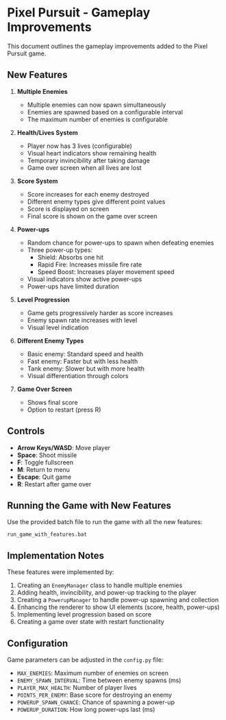 # Pixel Pursuit - Gameplay Improvements

This document outlines the gameplay improvements added to the Pixel Pursuit game.

## New Features

1. **Multiple Enemies**
   - Multiple enemies can now spawn simultaneously
   - Enemies are spawned based on a configurable interval
   - The maximum number of enemies is configurable

2. **Health/Lives System**
   - Player now has 3 lives (configurable)
   - Visual heart indicators show remaining health
   - Temporary invincibility after taking damage
   - Game over screen when all lives are lost

3. **Score System**
   - Score increases for each enemy destroyed
   - Different enemy types give different point values
   - Score is displayed on screen
   - Final score is shown on the game over screen

4. **Power-ups**
   - Random chance for power-ups to spawn when defeating enemies
   - Three power-up types:
     - Shield: Absorbs one hit
     - Rapid Fire: Increases missile fire rate
     - Speed Boost: Increases player movement speed
   - Visual indicators show active power-ups
   - Power-ups have limited duration

5. **Level Progression**
   - Game gets progressively harder as score increases
   - Enemy spawn rate increases with level
   - Visual level indication

6. **Different Enemy Types**
   - Basic enemy: Standard speed and health
   - Fast enemy: Faster but with less health
   - Tank enemy: Slower but with more health
   - Visual differentiation through colors

7. **Game Over Screen**
   - Shows final score
   - Option to restart (press R)

## Controls

- **Arrow Keys/WASD**: Move player
- **Space**: Shoot missile
- **F**: Toggle fullscreen
- **M**: Return to menu
- **Escape**: Quit game
- **R**: Restart after game over

## Running the Game with New Features

Use the provided batch file to run the game with all the new features:

```
run_game_with_features.bat
```

## Implementation Notes

These features were implemented by:

1. Creating an `EnemyManager` class to handle multiple enemies
2. Adding health, invincibility, and power-up tracking to the player
3. Creating a `PowerupManager` to handle power-up spawning and collection
4. Enhancing the renderer to show UI elements (score, health, power-ups)
5. Implementing level progression based on score
6. Creating a game over state with restart functionality

## Configuration

Game parameters can be adjusted in the `config.py` file:

- `MAX_ENEMIES`: Maximum number of enemies on screen
- `ENEMY_SPAWN_INTERVAL`: Time between enemy spawns (ms)
- `PLAYER_MAX_HEALTH`: Number of player lives
- `POINTS_PER_ENEMY`: Base score for destroying an enemy
- `POWERUP_SPAWN_CHANCE`: Chance of spawning a power-up
- `POWERUP_DURATION`: How long power-ups last (ms)
